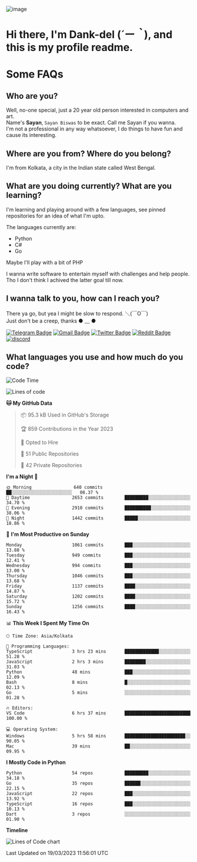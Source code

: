 ![image](https://user-images.githubusercontent.com/63096193/125182844-29f20800-e22f-11eb-8dc9-b0f2d29647bb.png)

# **Hi there, I'm Dank-del (*´ー｀*), and this is my profile readme.**
<!--  [![Profile views](https://gpvc.arturio.dev/dank-del)](https://github.com/dank-del) -->
# Some FAQs

## **Who are you?**

Well, no-one special, just a 20 year old person interested in computers and art. \
Name's **Sayan**, `Sayan Biswas` to be exact. Call me Sayan if you wanna. \
I'm not a professional in any way whatsoever, I do things to have fun and cause its interesting.

## **Where are you from? Where do you belong?**

I'm from Kolkata, a city in the Indian state called West Bengal.

## **What are you doing currently? What are you learning?**

I'm learning and playing around with a few languages, see pinned repositories for an idea of what I'm upto.

The languages currently are:

- Python
- C#
- Go

Maybe I'll play with a bit of PHP

I wanna write software to entertain myself with challenges and help people. \
Tho I don't think I achived the latter goal till now.

<!--## **Eww, I see a weeb profile.**

Can't help it, it's the best way to hide my face on this account
> Why do people hate weebs .-.

## **Cool, what more interests you?**

My interests are quite, weird. They're scattered all over the place. \
I've been fascinated by music and have studied it since the age of 6, I've performed on stage and on air but yeah now I've been away from that. I specialize in key instruments. \
Another thing that interests me is Media Production, aka, working with audio, video and broadcasting media.

> I just like art in general. also feeds the reason of me being obsessed with Japanese drawings (⋟ ﹏ ⋞)-->

## **I wanna talk to you, how can I reach you?**

There ya go, but yea I might be slow to respond. ＼(￣O￣) \
Just don't be a creep, thanks ● ﹏ ●

[![Telegram Badge](https://img.shields.io/badge/-dank_as_fuck-1ca0f1?style=flat-square&logo=telegram&logoColor=white&link=https://t.me/dank_as_fuck)](https://t.me/dank_as_fuck)
[![Gmail Badge](https://img.shields.io/badge/-sayan@asia.com-c14438?style=flat-square&logo=Gmail&logoColor=white&link=mailto:sayan@asia.com)](mailto:sayan@asia.com)
[![Twitter Badge](https://img.shields.io/twitter/follow/TheDankDel?style=social)](https://twitter.com/TheDankDel)
[![Reddit Badge](https://img.shields.io/reddit/user-karma/combined/dank_as_fuck_?style=social)](https://www.reddit.com/user/dank_as_fuck_/)
[![discord](https://discord-md-badge.vercel.app/api/shield/506536929152466945?style=social)](https://discordapp.com/users/506536929152466945)

## **What languages you use and how much do you code?**

<!--START_SECTION:waka-->
![Code Time](http://img.shields.io/badge/Code%20Time-1%2C121%20hrs%2058%20mins-blue)

![Lines of code](https://img.shields.io/badge/From%20Hello%20World%20I%27ve%20Written-4.3%20million%20lines%20of%20code-blue)

**🐱 My GitHub Data** 

> 📦 95.3 kB Used in GitHub's Storage 
 > 
> 🏆 859 Contributions in the Year 2023
 > 
> 💼 Opted to Hire
 > 
> 📜 51 Public Repositories 
 > 
> 🔑 42 Private Repositories 
 > 
**I'm a Night 🦉** 

```text
🌞 Morning                640 commits         ██░░░░░░░░░░░░░░░░░░░░░░░   08.37 % 
🌆 Daytime                2653 commits        █████████░░░░░░░░░░░░░░░░   34.70 % 
🌃 Evening                2910 commits        ██████████░░░░░░░░░░░░░░░   38.06 % 
🌙 Night                  1442 commits        █████░░░░░░░░░░░░░░░░░░░░   18.86 % 
```
📅 **I'm Most Productive on Sunday** 

```text
Monday                   1061 commits        ███░░░░░░░░░░░░░░░░░░░░░░   13.88 % 
Tuesday                  949 commits         ███░░░░░░░░░░░░░░░░░░░░░░   12.41 % 
Wednesday                994 commits         ███░░░░░░░░░░░░░░░░░░░░░░   13.00 % 
Thursday                 1046 commits        ███░░░░░░░░░░░░░░░░░░░░░░   13.68 % 
Friday                   1137 commits        ████░░░░░░░░░░░░░░░░░░░░░   14.87 % 
Saturday                 1202 commits        ████░░░░░░░░░░░░░░░░░░░░░   15.72 % 
Sunday                   1256 commits        ████░░░░░░░░░░░░░░░░░░░░░   16.43 % 
```


📊 **This Week I Spent My Time On** 

```text
🕑︎ Time Zone: Asia/Kolkata

💬 Programming Languages: 
TypeScript               3 hrs 23 mins       █████████████░░░░░░░░░░░░   51.28 % 
JavaScript               2 hrs 3 mins        ████████░░░░░░░░░░░░░░░░░   31.03 % 
Python                   48 mins             ███░░░░░░░░░░░░░░░░░░░░░░   12.09 % 
Bash                     8 mins              █░░░░░░░░░░░░░░░░░░░░░░░░   02.13 % 
Go                       5 mins              ░░░░░░░░░░░░░░░░░░░░░░░░░   01.28 % 

🔥 Editors: 
VS Code                  6 hrs 37 mins       █████████████████████████   100.00 % 

💻 Operating System: 
Windows                  5 hrs 58 mins       ███████████████████████░░   90.05 % 
Mac                      39 mins             ██░░░░░░░░░░░░░░░░░░░░░░░   09.95 % 
```

**I Mostly Code in Python** 

```text
Python                   54 repos            █████████░░░░░░░░░░░░░░░░   34.18 % 
Go                       35 repos            ██████░░░░░░░░░░░░░░░░░░░   22.15 % 
JavaScript               22 repos            ███░░░░░░░░░░░░░░░░░░░░░░   13.92 % 
TypeScript               16 repos            ███░░░░░░░░░░░░░░░░░░░░░░   10.13 % 
Dart                     3 repos             ░░░░░░░░░░░░░░░░░░░░░░░░░   01.90 % 
```



**Timeline**

![Lines of Code chart](https://raw.githubusercontent.com/Dank-del/Dank-del/main/assets/bar_graph.png)


 Last Updated on 19/03/2023 11:56:01 UTC
<!--END_SECTION:waka-->

<!--## **Can I stalk your spotify?**

Um sure.

![OwO Spotify](https://spotify-recently-played-readme.vercel.app/api?user=31fdrsslnr7nvq4ytqwtw7c4rxfm&count=5)-->
